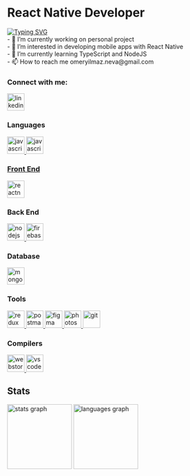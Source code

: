 # React Native Developer

<div>
  <a href="https://git.io/typing-svg"><img src="https://readme-typing-svg.demolab.com?font=Roboto&size=24&pause=1000&color=F7F7F7&random=false&width=435&lines=Hi+there+%F0%9F%91%8B+Welcome+to+My+Profile!;I+am+a+MERN+Stack+Developer;I+am+a+Mobile+Developer;Always+learning+new+things" alt="Typing SVG" /></a>

  <br/>
- 🔭 I’m currently working on personal project<br/>
- 👀 I’m interested in developing mobile apps with React Native<br/>
- 🌱 I’m currently learning TypeScript and NodeJS<br/>
- 📫 How to reach me omeryilmaz.neva@gmail.com<br/>
  
</div>

<h3 align="left">Connect with me:</h3>
<p>
<a href="https://www.linkedin.com/in/ömer-yılmaz-6b773127a/" target="_blank"><img align="center" src="https://skillicons.dev/icons?i=linkedin" alt="linkedin" height="40" width="40" /></a>
</p>

<h3 align="left">Languages</h3>
<p>
  <a href="https://developer.mozilla.org/en-US/docs/Web/JavaScript" target="_blank" rel="noreferrer"> <img src="https://skillicons.dev/icons?i=js" alt="javascript" width="40" height="40"/>
    <a href="https://developer.mozilla.org/en-US/docs/Learn/Tools_and_testing/Client-side_JavaScript_frameworks/Svelte_TypeScript" target="_blank" rel="noreferrer"> <img src="https://skillicons.dev/icons?i=ts" alt="javascript" width="40" height="40"/>
</p>

<h3 align="left">Front End</h3>
<p>
  <a href="https://reactnative.dev/" target="_blank" rel="noreferrer"> <img src="https://skillicons.dev/icons?i=react" alt="reactnative" width="40" height="40"/> </a> 
</p>

<h3 align="left">Back End</h3>
<p>
  <a href="https://nodejs.org" target="_blank" rel="noreferrer"> <img src="https://skillicons.dev/icons?i=nodejs" alt="nodejs" width="40" height="40"/> </a>
  <a href="https://firebase.google.com" target="_blank" rel="noreferrer"> <img src="https://skillicons.dev/icons?i=firebase" alt="firebase" width="40" height="40"/> </a>
</p>

<h3 align="left">Database</h3>
<p>
  <a href="https://www.mongodb.com" target="_blank" rel="noreferrer"> <img src="https://skillicons.dev/icons?i=mongodb" alt="mongodb" width="40" height="40"/> </a>
</p>

<h3 align="left">Tools</h3>
<p>
  <a href="https://redux.js.org" target="_blank" rel="noreferrer"> <img src="https://skillicons.dev/icons?i=redux" alt="redux" width="40" height="40"/> </a>
  <a href="https://www.postman.com" target="_blank" rel="noreferrer"> <img src="https://skillicons.dev/icons?i=postman" alt="postman" width="40" height="40"/> </a>
  <a href="https://www.figma.com" target="_blank" rel="noreferrer"> <img src="https://skillicons.dev/icons?i=figma" alt="figma" width="40" height="40"/> </a>
  <a href="https://www.adobe.com/tr/products/photoshop.html" target="_blank" rel="noreferrer"> <img src="https://skillicons.dev/icons?i=ps" alt="photoshop" width="40" height="40"/> </a>
  <a href="https://git-scm.com" target="_blank" rel="noreferrer"> <img src="https://skillicons.dev/icons?i=git" alt="git" width="40" height="40"/> </a>
</p>

<h3 align="left">Compilers</h3>
<p>
  <a href="https://www.jetbrains.com/webstorm/promo" target="_blank" rel="noreferrer"> <img src="https://skillicons.dev/icons?i=webstorm" alt="webstorm" width="40" height="40"/> </a>
  <a href="https://code.visualstudio.com" target="_blank" rel="noreferrer"> <img src="https://skillicons.dev/icons?i=vscode" alt="vscode" width="40" height="40"/> </a>
</p>

## Stats

<div align="left">
  <img src="https://github-readme-stats.vercel.app/api?username=omerylmzz&hide_title=false&hide_rank=false&show_icons=true&include_all_commits=true&count_private=true&disable_animations=false&theme=dracula&locale=en&hide_border=false&order=1&PAT_1" height="150" alt="stats graph"  />
  <img src="https://github-readme-stats.vercel.app/api/top-langs?username=omerylmzz&locale=en&hide_title=false&layout=compact&card_width=320&langs_count=5&theme=dracula&hide_border=false&order=2" height="150" alt="languages graph"  />
</div>

###
